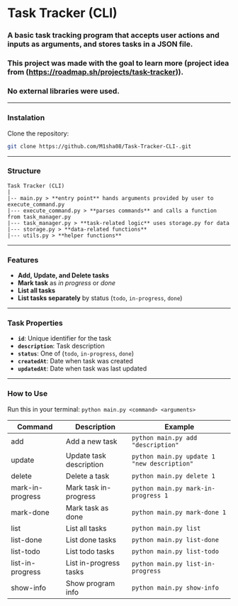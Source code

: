 # Task Tracker (CLI)

### **A basic task tracking program** that accepts user actions and inputs as arguments, and stores tasks in a **JSON file**.

### This project was made with the goal to **learn more** (project idea from (https://roadmap.sh/projects/task-tracker)).

### **No external libraries** were used.

---

### **Instalation**

Clone the repository:

```bash
git clone https://github.com/M1sha08/Task-Tracker-CLI-.git
```

---

### **Structure**

```
Task Tracker (CLI)
|
|-- main.py > **entry point** hands arguments provided by user to execute_command.py
|--- execute_command.py > **parses commands** and calls a function from task_manager.py
|--- task_manager.py > **task-related logic** uses storage.py for data
|--- storage.py > **data-related functions**
|--- utils.py > **helper functions**
```

---

### **Features**

- **Add, Update, and Delete tasks**
- **Mark task** as _in progress_ or _done_
- **List all tasks**
- **List tasks separately** by status (`todo`, `in-progress`, `done`)

---

### **Task Properties**

- **`id`**: Unique identifier for the task
- **`description`**: Task description
- **`status`**: One of (`todo`, `in-progress`, `done`)
- **`createdAt`**: Date when task was created
- **`updatedAt`**: Date when task was last updated

---

### **How to Use**

Run this in your terminal: `python main.py <command> <arguments>`

| Command          | Description             | Example                                     |
| ---------------- | ----------------------- | ------------------------------------------- |
| add              | Add a new task          | `python main.py add "description"`          |
| update           | Update task description | `python main.py update 1 "new description"` |
| delete           | Delete a task           | `python main.py delete 1`                   |
| mark-in-progress | Mark task in-progress   | `python main.py mark-in-progress 1`         |
| mark-done        | Mark task as done       | `python main.py mark-done 1`                |
| list             | List all tasks          | `python main.py list`                       |
| list-done        | List done tasks         | `python main.py list-done`                  |
| list-todo        | List todo tasks         | `python main.py list-todo`                  |
| list-in-progress | List in-progress tasks  | `python main.py list-in-progress`           |
| show-info        | Show program info       | `python main.py show-info`                  |
